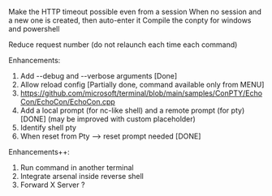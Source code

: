 Make the HTTP timeout possible even from a session
When no session and a new one is created, then auto-enter it
Compile the conpty for windows and powershell

Reduce request number (do not relaunch each time each command)


Enhancements:
1. Add --debug and --verbose arguments [Done]
2. Allow reload config [Partially done, command available only from MENU]
3. https://github.com/microsoft/terminal/blob/main/samples/ConPTY/EchoCon/EchoCon/EchoCon.cpp
4. Add a local prompt (for nc-like shell) and a remote prompt (for pty) [DONE] (may be improved with custom placeholder)
5. Identify shell pty
6. When reset from Pty --> reset prompt needed [DONE]

Enhancements++:
1. Run command in another terminal
2. Integrate arsenal inside reverse shell
3. Forward X Server ?

